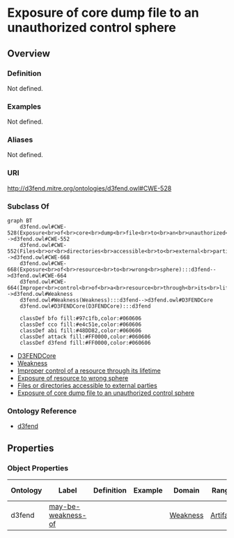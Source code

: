 # Exposure of core dump file to an unauthorized control sphere

## Overview

### Definition
Not defined.

### Examples
Not defined.

### Aliases
Not defined.

### URI
http://d3fend.mitre.org/ontologies/d3fend.owl#CWE-528

### Subclass Of
```mermaid
graph BT
    d3fend.owl#CWE-528(Exposure<br>of<br>core<br>dump<br>file<br>to<br>an<br>unauthorized<br>control<br>sphere):::d3fend-->d3fend.owl#CWE-552
    d3fend.owl#CWE-552(Files<br>or<br>directories<br>accessible<br>to<br>external<br>parties):::d3fend-->d3fend.owl#CWE-668
    d3fend.owl#CWE-668(Exposure<br>of<br>resource<br>to<br>wrong<br>sphere):::d3fend-->d3fend.owl#CWE-664
    d3fend.owl#CWE-664(Improper<br>control<br>of<br>a<br>resource<br>through<br>its<br>lifetime):::d3fend-->d3fend.owl#Weakness
    d3fend.owl#Weakness(Weakness):::d3fend-->d3fend.owl#D3FENDCore
    d3fend.owl#D3FENDCore(D3FENDCore):::d3fend
    
    classDef bfo fill:#97c1fb,color:#060606
    classDef cco fill:#e4c51e,color:#060606
    classDef abi fill:#48DD82,color:#060606
    classDef attack fill:#FF0000,color:#060606
    classDef d3fend fill:#FF0000,color:#060606
```

- [D3FENDCore](/docs/ontology/reference/model/D3FENDCore/D3FENDCore.md)
- [Weakness](/docs/ontology/reference/model/D3FENDCore/Weakness/Weakness.md)
- [Improper control of a resource through its lifetime](/docs/ontology/reference/model/D3FENDCore/Weakness/Improper%20control%20of%20a%20resource%20through%20its%20lifetime/Improper%20control%20of%20a%20resource%20through%20its%20lifetime.md)
- [Exposure of resource to wrong sphere](/docs/ontology/reference/model/D3FENDCore/Weakness/Improper%20control%20of%20a%20resource%20through%20its%20lifetime/Exposure%20of%20resource%20to%20wrong%20sphere/Exposure%20of%20resource%20to%20wrong%20sphere.md)
- [Files or directories accessible to external parties](/docs/ontology/reference/model/D3FENDCore/Weakness/Improper%20control%20of%20a%20resource%20through%20its%20lifetime/Exposure%20of%20resource%20to%20wrong%20sphere/Files%20or%20directories%20accessible%20to%20external%20parties/Files%20or%20directories%20accessible%20to%20external%20parties.md)
- [Exposure of core dump file to an unauthorized control sphere](/docs/ontology/reference/model/D3FENDCore/Weakness/Improper%20control%20of%20a%20resource%20through%20its%20lifetime/Exposure%20of%20resource%20to%20wrong%20sphere/Files%20or%20directories%20accessible%20to%20external%20parties/Exposure%20of%20core%20dump%20file%20to%20an%20unauthorized%20control%20sphere/Exposure%20of%20core%20dump%20file%20to%20an%20unauthorized%20control%20sphere.md)


### Ontology Reference
- [d3fend](http://d3fend.mitre.org/ontologies/d3fend.owl#)

## Properties
### Object Properties
| Ontology | Label | Definition | Example | Domain | Range | Inverse Of |
|----------|-------|------------|---------|--------|-------|------------|
| d3fend | [may-be-weakness-of](http://d3fend.mitre.org/ontologies/d3fend.owl#may-be-weakness-of) |  |  | [Weakness](/docs/ontology/reference/model/D3FENDCore/Weakness/Weakness.md) | [Artifact](/docs/ontology/reference/model/D3FENDCore/Artifact/Artifact.md) | [may-have-weakness](http://d3fend.mitre.org/ontologies/d3fend.owl#may-have-weakness) |

